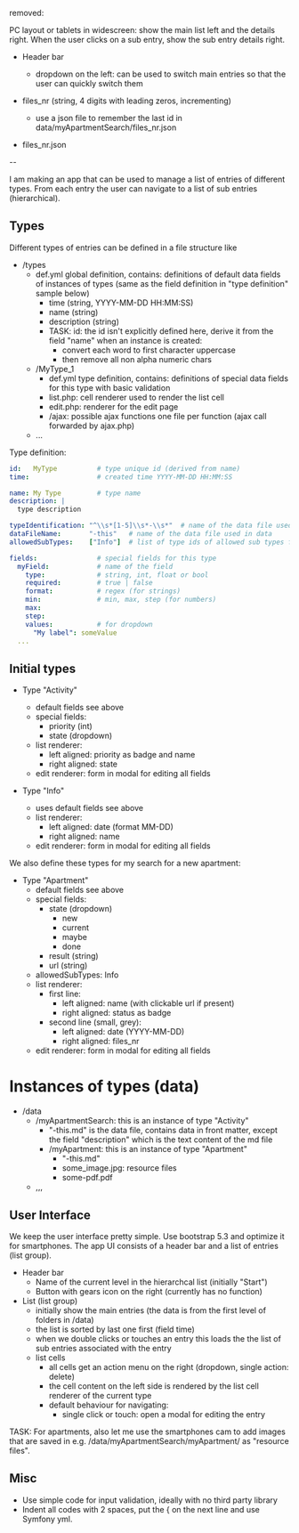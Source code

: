 
removed:

PC layout or tablets in widescreen: show the main list left and the details right. When the user clicks on a sub entry, show the sub entry details right.

- Header bar
  - dropdown on the left: can be used to switch main entries so that the user can quickly switch them

- files_nr (string, 4 digits with leading zeros, incrementing)
  - use a json file to remember the last id in data/myApartmentSearch/files_nr.json
- files_nr.json

 --

I am making an app that can be used to manage a list of entries of different types. From each entry the user can navigate to a list of sub entries (hierarchical).

## Types

Different types of entries can be defined in a file structure like

- /types
  - def.yml global definition, contains: definitions of default data fields of instances of types
    (same as the field definition in "type definition" sample below)
    - time (string, YYYY-MM-DD HH:MM:SS)
    - name (string)
    - description (string)
    - TASK: id: the id isn't explicitly defined here, derive it from the field "name"
       when an instance is created:
       - convert each word to first character uppercase
       - then remove all non alpha numeric chars
  - /MyType_1
    - def.yml type definition, contains: definitions of special data fields for this type with basic validation
    - list.php: cell renderer used to render the list cell
    - edit.php: renderer for the edit page
    - /ajax:    possible ajax functions one file per function (ajax call forwarded by ajax.php)
  - ...

Type definition:

```yml
id:   MyType          # type unique id (derived from name)
time:                 # created time YYYY-MM-DD HH:MM:SS

name: My Type         # type name
description: |
  type description

typeIdentification: "^\\s*[1-5]\\s*-\\s*"  # name of the data file used in data
dataFileName:       "-this"   # name of the data file used in data
allowedSubTypes:    ["Info"]  # list of type ids of allowed sub types for the list

fields:               # special fields for this type
  myField:            # name of the field
    type:             # string, int, float or bool
    required:         # true | false
    format:           # regex (for strings)
    min:              # min, max, step (for numbers)
    max: 
    step: 
    values:           # for dropdown
      "My label": someValue 
  ...
```

## Initial types

- Type "Activity"
  - default fields see above
  - special fields:
    - priority (int)
    - state (dropdown)
  - list renderer:
    - left aligned:  priority as badge and name
    - right aligned: state
  - edit renderer: form in modal for editing all fields

- Type "Info"
  - uses default fields see above
  - list renderer:
    - left aligned:  date (format MM-DD)
    - right aligned: name
  - edit renderer: form in modal for editing all fields

We also define these types for my search for a new apartment:

- Type "Apartment"
  - default fields see above
  - special fields:
    - state (dropdown)
      - new
      - current
      - maybe
      - done
    - result (string)
    - url (string)
  - allowedSubTypes: Info
  - list renderer:
    - first line:
      - left aligned:  name (with clickable url if present) 
      - right aligned: status as badge 
    - second line (small, grey):
      - left aligned:  date (YYYY-MM-DD)
      - right aligned: files_nr 
  - edit renderer: form in modal for editing all fields

# Instances of types (data)

- /data
  - /myApartmentSearch: this is an instance of type "Activity"
    - "-this.md" is the data file, contains data in front matter, except the
      field "description" which is the text content of the md file
    - /myApartment: this is an instance of type "Apartment"
      - "-this.md"
      - some_image.jpg: resource files
      - some-pdf.pdf
  - ,,,

## User Interface

We keep the user interface pretty simple. Use bootstrap 5.3 and optimize it for smartphones. The app UI consists of a header bar and a list of entries (list group).

- Header bar
  - Name of the current level in the hierarchcal list (initially "Start")
  - Button with gears icon on the right (currently has no function)
- List (list group)
  - initially show the main entries (the data is from the first level of folders in /data)
  - the list is sorted by last one first (field time)
  - when we double clicks or touches an entry this loads the the list of sub entries associated with the entry
  - list cells
    - all cells get an action menu on the right (dropdown, single action: delete)
    - the cell content on the left side is rendered by the list cell renderer of the current type
    - default behaviour for navigating:
      - single click or touch: open a modal for editing the entry

TASK: For apartments, also let me use the smartphones cam to add images that are saved in e.g. /data/myApartmentSearch/myApartment/ as "resource files".

## Misc

- Use simple code for input validation, ideally with no third party library
- Indent all codes with 2 spaces, put the { on the next line and use Symfony yml.
